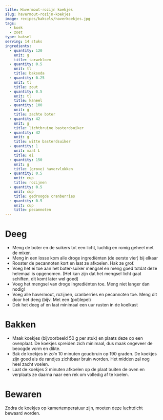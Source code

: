 ```yaml
---
title: Havermout-rozijn koekjes
slug: havermout-rozijn-koekjes
image: recipes/baksels/haverkoekjes.jpg
tags:
  - koek
  - zoet
type: baksel
serving: 14 stuks
ingredients:
  - quantity: 120
    unit: g
    title: tarwebloem
  - quantity: 0.5
    unit: tl
    title: baksoda
  - quantity: 0.25
    unit: tl
    title: zout
  - quantity: 0.5
    unit: tl
    title: kaneel
  - quantity: 100
    unit: g
    title: zachte boter
  - quantity: 42
    unit: g
    title: lichtbruine basterdsuiker
  - quantity: 42
    unit: g
    title: witte basterdsuiker
  - quantity: 1
    unit: maat L
    title: ei
  - quantity: 150
    unit: g
    title: (grove) havervlokken
  - quantity: 0.5
    unit: cup
    title: rozijnen
  - quantity: 0.5
    unit: cup
    title: gedroogde cranberries
  - quantity: 0.5
    unit: cup
    title: pecannoten
---
```


# Deeg

- Meng de boter en de suikers tot een licht, luchtig en romig geheel met de mixer.
- Meng in een losse kom alle droge ingrediënten (de eerste vier) bij elkaar
- Rooster de pecannoten kort en laat ze afkoelen. Hak ze grof.
- Voeg het ei toe aan het boter-suiker mengsel en meng goed totdat deze helemaal is opgenomen. (Het kan zijn dat het mengsel licht gaat schiften, dit komt later wel goed)
- Voeg het mengsel van droge ingrediënten toe. Meng niet langer dan nodig!
- Voeg alle havermout, rozijnen, cranberries en pecannoten toe. Meng dit door het deeg (bijv. Met een (pol)lepel)
- Dek het deeg af en laat minimaal een uur rusten in de koelkast

# Bakken

- Maak koekjes (bijvoorbeeld 50 g per stuk) en plaats deze op een ovenplaat. De koekjes spreiden zich minimaal, dus maak ongeveer de beoogde vorm en dikte.
- Bak de koekjes in zo’n 10 minuten goudbruin op 190 graden. De koekjes zijn goed als de randjes zichtbaar bruin worden. Het midden zal nog heel zacht voelen.
- Laat de koekjes 2 minuten afkoelen op de plaat buiten de oven en verplaats ze daarna naar een rek om volledig af te koelen.

# Bewaren

Zodra de koekjes op kamertemperatuur zijn, moeten deze luchtdicht bewaard worden.
